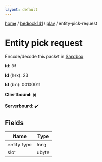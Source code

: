 ```yaml
---
layout: default
---
```


[home](/)  /  [bedrock141](/protocol/bedrock141)  /  [play](/protocol/bedrock141/play)  /  entity-pick-request

# Entity pick request

Encode/decode this packet in [Sandbox](../../../sandbox/bedrock141#Play.EntityPickRequest)

**Id**: 35

**Id** (hex): 23

**Id** (bin): 00100011

**Clientbound**: ✖️

**Serverbound**: ✔️

## Fields

Name | Type
---|---
entity type | long
slot | ubyte

